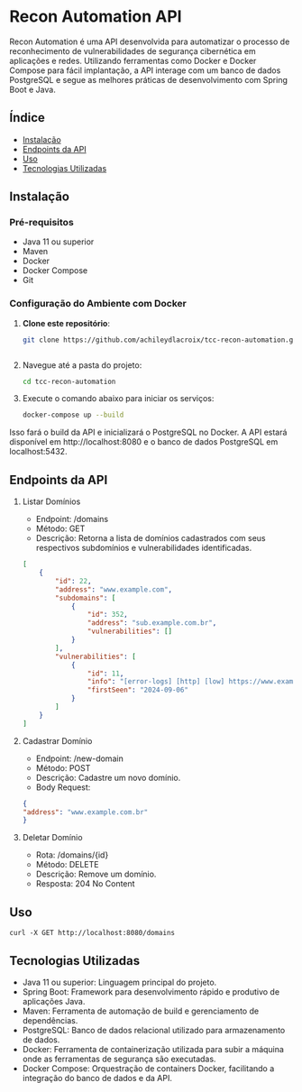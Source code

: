 # Recon Automation API

Recon Automation é uma API desenvolvida para automatizar o processo de reconhecimento de vulnerabilidades de segurança cibernética em aplicações e redes. Utilizando ferramentas como Docker e Docker Compose para fácil implantação, a API interage com um banco de dados PostgreSQL e segue as melhores práticas de desenvolvimento com Spring Boot e Java.

## Índice

- [Instalação](#instalação)
- [Endpoints da API](#endpoints-da-api)
- [Uso](#uso)
- [Tecnologias Utilizadas](#tecnologias-utilizadas)

## Instalação

### Pré-requisitos

- Java 11 ou superior
- Maven
- Docker
- Docker Compose
- Git

### Configuração do Ambiente com Docker

1. **Clone este repositório**:

   ```bash
   git clone https://github.com/achileydlacroix/tcc-recon-automation.git
   

   
2. Navegue até a pasta do projeto:
   ```bash
   cd tcc-recon-automation


3. Execute o comando abaixo para iniciar os serviços:
   ```bash
   docker-compose up --build
Isso fará o build da API e inicializará o PostgreSQL no Docker. A API estará disponível em http://localhost:8080 e o banco de dados PostgreSQL em localhost:5432.

## Endpoints da API

1. Listar Domínios
   - Endpoint: /domains
   - Método: GET
   - Descrição: Retorna a lista de domínios cadastrados com seus respectivos subdomínios e vulnerabilidades identificadas.

    ```json
    [
        {
            "id": 22,
            "address": "www.example.com",
            "subdomains": [
                {
                    "id": 352,
                    "address": "sub.example.com.br",
                    "vulnerabilities": []
                }
            ],
            "vulnerabilities": [
                {
                    "id": 11,
                    "info": "[error-logs] [http] [low] https://www.example.com.br/error.log [paths=\"/error.log\"]",
                    "firstSeen": "2024-09-06"
                }
            ]
        }
    ]


2. Cadastrar Domínio
   - Endpoint: /new-domain
   - Método: POST
   - Descrição: Cadastre um novo domínio.
   - Body Request:
   ```json
   {
   "address": "www.example.com.br"
   }

3. Deletar Domínio
   - Rota: /domains/{id}
   - Método: DELETE
   - Descrição: Remove um domínio.
   - Resposta: 204 No Content

## Uso


    curl -X GET http://localhost:8080/domains   

## Tecnologias Utilizadas
- Java 11 ou superior: Linguagem principal do projeto.
- Spring Boot: Framework para desenvolvimento rápido e produtivo de aplicações Java.
- Maven: Ferramenta de automação de build e gerenciamento de dependências.
- PostgreSQL: Banco de dados relacional utilizado para armazenamento de dados.
- Docker: Ferramenta de containerização utilizada para subir a máquina onde as ferramentas de segurança são executadas.
- Docker Compose: Orquestração de containers Docker, facilitando a integração do banco de dados e da API.
